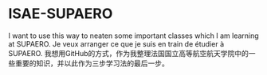 # ISAE-SUPAERO

I want to use this way to neaten some important classes which I am learning at SUPAERO. 
Je veux arranger ce que je suis en train de étudier à SUPAERO. 
我想用GitHub的方式，作为我整理法国国立高等航空航天学院中的一些重要的知识，并以此作为三步学习法的最后一步。
